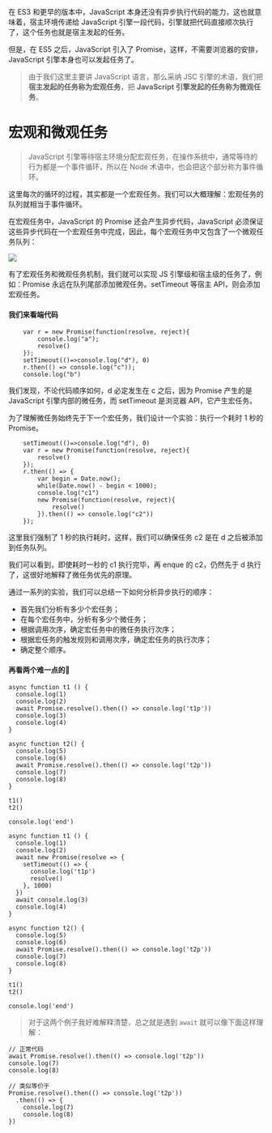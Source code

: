 在 ES3 和更早的版本中，JavaScript 本身还没有异步执行代码的能力，这也就意味着，宿主环境传递给 JavaScript 引擎一段代码，引擎就把代码直接顺次执行了，这个任务也就是宿主发起的任务。

但是，在 ES5 之后，JavaScript 引入了 Promise，这样，不需要浏览器的安排，JavaScript 引擎本身也可以发起任务了。

>由于我们这里主要讲 JavaScript 语言，那么采纳 JSC 引擎的术语，我们把**宿主发起的任务称为宏观任务**，把 **JavaScript 引擎发起的任务称为微观任务**。

# 宏观和微观任务
>JavaScript 引擎等待宿主环境分配宏观任务，在操作系统中，通常等待的行为都是一个事件循环，所以在 Node 术语中，也会把这个部分称为事件循环。

这里每次的循环的过程，其实都是一个宏观任务。我们可以大概理解：宏观任务的队列就相当于事件循环。

在宏观任务中，JavaScript 的 Promise 还会产生异步代码，JavaScript 必须保证这些异步代码在一个宏观任务中完成，因此，每个宏观任务中又包含了一个微观任务队列：

![](https://upload-images.jianshu.io/upload_images/5780538-10e3e4c486ba5200.png?imageMogr2/auto-orient/strip%7CimageView2/2/w/1240)

有了宏观任务和微观任务机制，我们就可以实现 JS 引擎级和宿主级的任务了，例如：Promise 永远在队列尾部添加微观任务。setTimeout 等宿主 API，则会添加宏观任务。

#### 我们来看端代码
```
    var r = new Promise(function(resolve, reject){
        console.log("a");
        resolve()
    });
    setTimeout(()=>console.log("d"), 0)
    r.then(() => console.log("c"));
    console.log("b")
```
我们发现，不论代码顺序如何，d 必定发生在 c 之后，因为 Promise 产生的是 JavaScript 引擎内部的微任务，而 setTimeout 是浏览器 API，它产生宏任务。

为了理解微任务始终先于下一个宏任务，我们设计一个实验：执行一个耗时 1 秒的 Promise。
```
    setTimeout(()=>console.log("d"), 0)
    var r = new Promise(function(resolve, reject){
        resolve()
    });
    r.then(() => { 
        var begin = Date.now();
        while(Date.now() - begin < 1000);
        console.log("c1") 
        new Promise(function(resolve, reject){
            resolve()
        }).then(() => console.log("c2"))
    });
```
这里我们强制了 1 秒的执行耗时，这样，我们可以确保任务 c2 是在 d 之后被添加到任务队列。

我们可以看到，即使耗时一秒的 c1 执行完毕，再 enque 的 c2，仍然先于 d 执行了，这很好地解释了微任务优先的原理。

通过一系列的实验，我们可以总结一下如何分析异步执行的顺序：

- 首先我们分析有多少个宏任务；
- 在每个宏任务中，分析有多少个微任务；
- 根据调用次序，确定宏任务中的微任务执行次序；
- 根据宏任务的触发规则和调用次序，确定宏任务的执行次序；
- 确定整个顺序。

#### 再看两个难一点的🌰
```
async function t1 () {
  console.log(1)
  console.log(2)
  await Promise.resolve().then(() => console.log('t1p'))
  console.log(3)
  console.log(4)
}

async function t2() {
  console.log(5)
  console.log(6)
  await Promise.resolve().then(() => console.log('t2p'))
  console.log(7)
  console.log(8)
}

t1()
t2()

console.log('end')
```
```
async function t1 () {
  console.log(1)
  console.log(2)
  await new Promise(resolve => {
    setTimeout(() => {
      console.log('t1p')
      resolve()
    }, 1000)
  })
  await console.log(3)
  console.log(4)
}

async function t2() {
  console.log(5)
  console.log(6)
  await Promise.resolve().then(() => console.log('t2p'))
  console.log(7)
  console.log(8)
}

t1()
t2()

console.log('end')
```
> 对于这两个例子我好难解释清楚，总之就是遇到 `await` 就可以像下面这样理解： 
```
// 正常代码
await Promise.resolve().then(() => console.log('t2p'))
console.log(7)
console.log(8)

// 类似等价于
Promise.resolve().then(() => console.log('t2p'))
  .then(() => {
    console.log(7)
    console.log(8)
})
```
